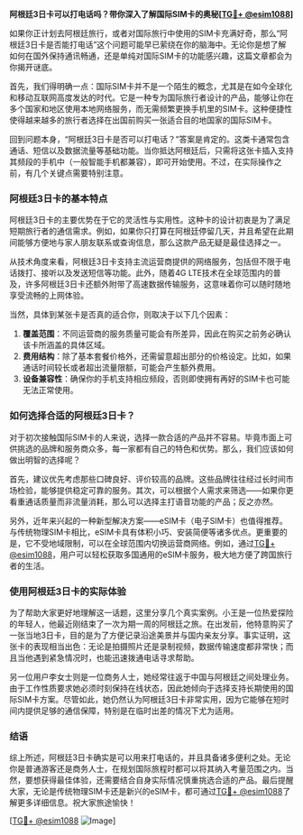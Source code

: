 **阿根廷3日卡可以打电话吗？带你深入了解国际SIM卡的奥秘[[TG💪+ @esim1088](https://t.me/s/esim1088)]**

如果你正计划去阿根廷旅行，或者对国际旅行中使用的SIM卡充满好奇，那么“阿根廷3日卡是否能打电话”这个问题可能早已萦绕在你的脑海中。无论你是想了解如何在国外保持通讯畅通，还是单纯对国际SIM卡的功能感兴趣，这篇文章都会为你揭开谜底。

首先，我们得明确一点：国际SIM卡并不是一个陌生的概念，尤其是在如今全球化和移动互联网高度发达的时代。它是一种专为国际旅行者设计的产品，能够让你在多个国家和地区使用本地网络服务，而无需频繁更换手机里的SIM卡。这种便捷性使得越来越多的旅行者选择在出国前购买一张适合目的地国家的国际SIM卡。

回到问题本身，“阿根廷3日卡是否可以打电话？”答案是肯定的。这类卡通常包含通话、短信以及数据流量等基础功能。当你抵达阿根廷后，只需将这张卡插入支持其频段的手机中（一般智能手机都兼容），即可开始使用。不过，在实际操作之前，有几个关键点需要特别注意。

### 阿根廷3日卡的基本特点

阿根廷3日卡的主要优势在于它的灵活性与实用性。这种卡的设计初衷是为了满足短期旅行者的通信需求。例如，如果你只打算在阿根廷停留几天，并且希望在此期间能够方便地与家人朋友联系或查询信息，那么这款产品无疑是最佳选择之一。

从技术角度来看，阿根廷3日卡支持主流运营商提供的网络服务，包括但不限于电话拨打、接听以及发送短信等功能。此外，随着4G LTE技术在全球范围内的普及，许多阿根廷3日卡还额外附带了高速数据传输服务，这意味着你可以随时随地享受流畅的上网体验。

当然，具体到某张卡是否真的适合你，则取决于以下几个因素：

1. **覆盖范围**：不同运营商的服务质量可能会有所差异，因此在购买之前务必确认该卡所涵盖的具体区域。
2. **费用结构**：除了基本套餐价格外，还需留意超出部分的价格设定。比如，如果通话时间较长或者超出流量限额，可能会产生额外费用。
3. **设备兼容性**：确保你的手机支持相应频段，否则即使拥有再好的SIM卡也可能无法正常使用。

### 如何选择合适的阿根廷3日卡？

对于初次接触国际SIM卡的人来说，选择一款合适的产品并不容易。毕竟市面上可供挑选的品牌和服务商众多，每一家都有自己的特色和优势。那么，我们应该如何做出明智的选择呢？

首先，建议优先考虑那些口碑良好、评价较高的品牌。这些品牌往往经过长时间市场检验，能够提供稳定可靠的服务。其次，可以根据个人需求来筛选——如果你更看重通话质量而非流量消耗，那么可以选择主打语音功能的产品；反之亦然。

另外，近年来兴起的一种新型解决方案——eSIM卡（电子SIM卡）也值得推荐。与传统物理SIM卡相比，eSIM卡具有体积小巧、安装简便等诸多优点。更重要的是，它不受地域限制，可以在全球范围内切换运营商网络。例如，通过[TG💪+ @esim1088](https://t.me/s/esim1088)，用户可以轻松获取多国通用的eSIM卡服务，极大地方便了跨国旅行者的生活。

### 使用阿根廷3日卡的实际体验

为了帮助大家更好地理解这一话题，这里分享几个真实案例。小王是一位热爱探险的年轻人，他最近刚结束了一次为期一周的阿根廷之旅。在出发前，他特意购买了一张当地3日卡，目的是为了方便记录沿途美景并与国内亲友分享。事实证明，这张卡的表现相当出色：无论是拍摄照片还是录制视频，数据传输速度都非常快；而且当他遇到紧急情况时，也能迅速拨通电话寻求帮助。

另一位用户李女士则是一位商务人士，她经常往返于中国与阿根廷之间处理业务。由于工作性质要求她必须时刻保持在线状态，因此她倾向于选择支持长期使用的国际SIM卡方案。尽管如此，她仍然认为阿根廷3日卡非常实用，因为它能够在短时间内提供足够的通信保障，特别是在临时出差的情况下尤为适用。

### 结语

综上所述，阿根廷3日卡确实是可以用来打电话的，并且具备诸多便利之处。无论你是普通游客还是商务人士，在规划国际旅程时都可以将其纳入考量范围之内。当然，要想获得最佳体验，还需要结合自身实际情况慎重挑选合适的产品。最后提醒大家，无论是传统物理SIM卡还是新兴的eSIM卡，都可通过[TG💪+ @esim1088](https://t.me/s/esim1088)了解更多详细信息。祝大家旅途愉快！

[[TG💪+ @esim1088](https://t.me/s/esim1088) ![Image](https://i.postimg.cc/4NQfJmqS/Snipaste-2025-05-13-00-14-12.png)]